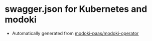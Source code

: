 # swagger.json for Kubernetes and modoki
- Automatically generated from [modoki-paas/modoki-operator](https://github.com/modoki-paas/modoki-operator)
